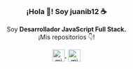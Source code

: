 
<p align="center" width="300">
   <!-- <img align="center" width="200" src="https://user-images.githubusercontent.com/1561955/106762302-fda9de00-6635-11eb-99be-3ef744e60c0e.png" /> -->
   <h3 align="center">¡Hola 👋! Soy juanib12 ☕</h3>
</p>

<p align="center">Soy <strong>Desarrollador JavaScript Full Stack.</strong><br />¡Mis repositorios 👇!</p>
<p align="center">
  <a href="https://www.youtube.com/channel/UCRTFPidIRg3gaMIf4VppM2Q" target="blank" style='margin-right:4px'>
    <img align="center" src="https://cdn.jsdelivr.net/npm/simple-icons@3.0.1/icons/youtube.svg" alt="midudev" height="28px" width="28px" />
  </a>
  <a href="https://instagram.com/bianco_juani" target="blank">
    <img align="center" src="https://cdn.jsdelivr.net/npm/simple-icons@3.0.1/icons/instagram.svg" alt="midu.dev" height="28px" width="28px" />
  </a>
</p>

